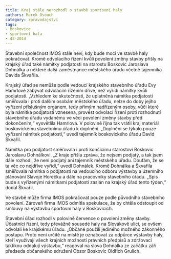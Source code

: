 ```yaml
---
title: Kraj stále nerozhodl o stavbě sportovní haly
authors: Marek Osouch
category: zpravodajství
tags:
- Boskovice
- sportovní hala
- 43-2014 
---
```


Stavební společnost IMOS stále neví, kdy bude moci ve stavbě haly pokračovat. Kromě odvolacího řízení kvůli povolení změny stavby přišly na krajský úřad také námitky podjatosti na starostu Boskovic Jaroslava Dohnálka a některé další zaměstnance městského úřadu včetně tajemníka Davida Škvařila. 

Krajský úřad se nemůže podle vedoucí krajského stavebního úřadu Evy Hamrlové zabývat odvolacím řízením dříve, než vyřídí námitky kvůli podjatosti. „Vzhledem ke skutečnosti, že uplatněná námitka podjatosti směřovala i proti dalším osobám městského úřadu, nelze do doby jejího vyřízení příslušným orgánem, tedy přímým nadřízeným osoby, vůči které byla námitka podjatosti vznesena, provést odvolací řízení proti rozhodnutí stavebního úřadu vydanému ve věci povolení změny stavby před dokončením,“ vysvětlila Hamrlová. V polovině října tak vrátil kraj materiál boskovickému stavebnímu úřadu k doplnění. „Doplnění se týkalo pouze vyřízení námitek podjatosti,“ uvedl tajemník boskovického úřadu David Škvařil.

Námitka pro podjatost směřovala i proti končícímu starostovi Boskovic Jaroslavu Dohnálkovi. „Z kraje přišla zpráva, že nejsem podjatý, a tak jsem dále rozhodl, že není podjatý ani tajemník městského úřadu. Doufám, že se ta věc co nejdříve vyřídí,“ uvedl Dohnálek. Kromě Dohnálka a Škvařila směřovala námitka o podjatosti na vedoucího odboru výstavby a územního plánování Slavoje Horečku a dále na pracovníky stavebního úřadu. „Spis bude s vyřízenými námitkami podjatosti zaslán na krajský úřad tento týden,“ dodal Škvařil.

Ve stavbě může firma IMOS pokračovat pouze podle původního stavebního povolení. Zároveň firma IMOS odmítla spekulace, že by chtěla odstoupit od smlouvy na výstavbu sportovní haly v Boskovicích.

Stavební úřad rozhodl v polovině července o povolení změny stavby. Účastníci řízení, tedy převážně sousedé haly na Slovákově ulici, se ovšem odvolali ke krajskému úřadu. „Občané použili jediného možného zákonného postupu. Proto není určitě na místě je označovat za odpůrce výstavby haly, kteří využívají všech krajních možností právních předpisů a zdržovací taktikou oddalují výstavbu,“ reagoval na slova Dohnálka ze začátku září předseda občanského sdružení Obzor Boskovic Oldřich Grulich.